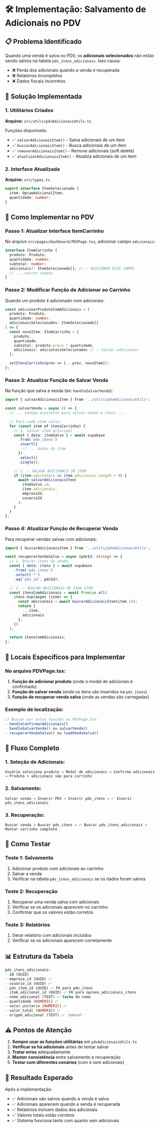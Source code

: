 # 🛠️ Implementação: Salvamento de Adicionais no PDV

## 📋 Problema Identificado

Quando uma venda é salva no PDV, os **adicionais selecionados** não estão sendo salvos na tabela `pdv_itens_adicionais`. Isso causa:

- ❌ Perda dos adicionais quando a venda é recuperada
- ❌ Relatórios incompletos
- ❌ Dados fiscais incorretos

## 🎯 Solução Implementada

### 1. **Utilitários Criados**

**Arquivo:** `src/utils/pdvAdicionaisUtils.ts`

Funções disponíveis:
- ✅ `salvarAdicionaisItem()` - Salva adicionais de um item
- ✅ `buscarAdicionaisItem()` - Busca adicionais de um item
- ✅ `removerAdicionaisItem()` - Remove adicionais (soft delete)
- ✅ `atualizarAdicionaisItem()` - Atualiza adicionais de um item

### 2. **Interface Atualizada**

**Arquivo:** `src/types.ts`

```typescript
export interface ItemSelecionado {
  item: OpcaoAdicionalItem;
  quantidade: number;
}
```

## 🔧 Como Implementar no PDV

### **Passo 1: Atualizar Interface ItemCarrinho**

No arquivo `src/pages/dashboard/PDVPage.tsx`, adicionar campo `adicionais`:

```typescript
interface ItemCarrinho {
  produto: Produto;
  quantidade: number;
  subtotal: number;
  adicionais?: ItemSelecionado[]; // ✅ ADICIONAR ESTE CAMPO
  // ... outros campos
}
```

### **Passo 2: Modificar Função de Adicionar ao Carrinho**

Quando um produto é adicionado com adicionais:

```typescript
const adicionarProdutoComAdicionais = (
  produto: Produto,
  quantidade: number,
  adicionaisSelecionados: ItemSelecionado[]
) => {
  const novoItem: ItemCarrinho = {
    produto,
    quantidade,
    subtotal: produto.preco * quantidade,
    adicionais: adicionaisSelecionados // ✅ Salvar adicionais
  };

  setItensCarrinho(prev => [...prev, novoItem]);
};
```

### **Passo 3: Atualizar Função de Salvar Venda**

Na função que salva a venda (ex: `handleSalvarVenda`):

```typescript
import { salvarAdicionaisItem } from '../utils/pdvAdicionaisUtils';

const salvarVenda = async () => {
  // ... código existente para salvar venda e itens ...

  // Para cada item salvo:
  for (const item of itensCarrinho) {
    // 1. Salvar item principal
    const { data: itemSalvo } = await supabase
      .from('pdv_itens')
      .insert({
        // ... dados do item
      })
      .select()
      .single();

    // 2. ✅ SALVAR ADICIONAIS DO ITEM
    if (item.adicionais && item.adicionais.length > 0) {
      await salvarAdicionaisItem(
        itemSalvo.id,
        item.adicionais,
        empresaId,
        usuarioId
      );
    }
  }
};
```

### **Passo 4: Atualizar Função de Recuperar Venda**

Para recuperar vendas salvas com adicionais:

```typescript
import { buscarAdicionaisItem } from '../utils/pdvAdicionaisUtils';

const recuperarVendaSalva = async (pdvId: string) => {
  // 1. Buscar itens da venda
  const { data: itens } = await supabase
    .from('pdv_itens')
    .select('*')
    .eq('pdv_id', pdvId);

  // 2. ✅ BUSCAR ADICIONAIS DE CADA ITEM
  const itensComAdicionais = await Promise.all(
    itens.map(async (item) => {
      const adicionais = await buscarAdicionaisItem(item.id);
      return {
        ...item,
        adicionais
      };
    })
  );

  return itensComAdicionais;
};
```

## 📍 Locais Específicos para Implementar

### **No arquivo PDVPage.tsx:**

1. **Função de adicionar produto** (onde o modal de adicionais é confirmado)
2. **Função de salvar venda** (onde os itens são inseridos na `pdv_itens`)
3. **Função de recuperar venda salva** (onde as vendas são carregadas)

### **Exemplo de localização:**

```typescript
// Buscar por estas funções no PDVPage.tsx:
- handleConfirmarAdicionais()
- handleSalvarVenda() ou salvarVenda()
- recuperarVendaSalva() ou loadVendaSalva()
```

## 🔄 Fluxo Completo

### **1. Seleção de Adicionais:**
```
Usuário seleciona produto → Modal de adicionais → Confirma adicionais → Produto + adicionais vão para carrinho
```

### **2. Salvamento:**
```
Salvar venda → Inserir PDV → Inserir pdv_itens → ✅ Inserir pdv_itens_adicionais
```

### **3. Recuperação:**
```
Buscar venda → Buscar pdv_itens → ✅ Buscar pdv_itens_adicionais → Montar carrinho completo
```

## 🧪 Como Testar

### **Teste 1: Salvamento**
1. Adicionar produto com adicionais ao carrinho
2. Salvar a venda
3. Verificar na tabela `pdv_itens_adicionais` se os dados foram salvos

### **Teste 2: Recuperação**
1. Recuperar uma venda salva com adicionais
2. Verificar se os adicionais aparecem no carrinho
3. Confirmar que os valores estão corretos

### **Teste 3: Relatórios**
1. Gerar relatório com adicionais incluídos
2. Verificar se os adicionais aparecem corretamente

## 📊 Estrutura da Tabela

```sql
pdv_itens_adicionais:
- id (UUID)
- empresa_id (UUID) ✅
- usuario_id (UUID) ✅
- pdv_item_id (UUID) ✅ FK para pdv_itens
- item_adicional_id (UUID) ✅ FK para opcoes_adicionais_itens
- nome_adicional (TEXT) ✅ Cache do nome
- quantidade (NUMERIC) ✅
- valor_unitario (NUMERIC) ✅
- valor_total (NUMERIC) ✅
- origem_adicional (TEXT) ✅ 'manual'
```

## ⚠️ Pontos de Atenção

1. **Sempre usar as funções utilitárias** em `pdvAdicionaisUtils.ts`
2. **Verificar se há adicionais** antes de tentar salvar
3. **Tratar erros** adequadamente
4. **Manter consistência** entre salvamento e recuperação
5. **Testar com diferentes cenários** (com e sem adicionais)

## 🎯 Resultado Esperado

Após a implementação:
- ✅ Adicionais são salvos quando a venda é salva
- ✅ Adicionais aparecem quando a venda é recuperada
- ✅ Relatórios incluem dados dos adicionais
- ✅ Valores totais estão corretos
- ✅ Sistema funciona tanto com quanto sem adicionais
